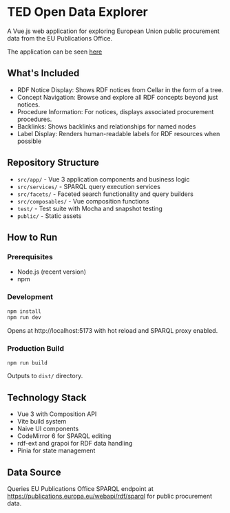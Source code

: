 # TED Open Data Explorer

A Vue.js web application for exploring European Union public procurement data from the EU Publications Office.

The application can be seen [here](https://docs.ted.europa.eu/ted-open-data-explorer/)

## What's Included

- RDF Notice Display: Shows RDF notices from Cellar in the form of a tree.
- Concept Navigation: Browse and explore all RDF concepts beyond just notices.
- Procedure Information: For notices, displays associated procurement procedures.
- Backlinks: Shows backlinks and relationships for named nodes
- Label Display: Renders human-readable labels for RDF resources when possible

## Repository Structure

- `src/app/` - Vue 3 application components and business logic
- `src/services/` - SPARQL query execution services
- `src/facets/` - Faceted search functionality and query builders
- `src/composables/` - Vue composition functions
- `test/` - Test suite with Mocha and snapshot testing
- `public/` - Static assets

## How to Run

### Prerequisites

- Node.js (recent version)
- npm

### Development

```bash
npm install
npm run dev
```

Opens at http://localhost:5173 with hot reload and SPARQL proxy enabled.

### Production Build

```bash
npm run build
```

Outputs to `dist/` directory.

## Technology Stack

- Vue 3 with Composition API
- Vite build system
- Naive UI components
- CodeMirror 6 for SPARQL editing
- rdf-ext and grapoi for RDF data handling
- Pinia for state management

## Data Source

Queries EU Publications Office SPARQL endpoint at https://publications.europa.eu/webapi/rdf/sparql for public
procurement data.

